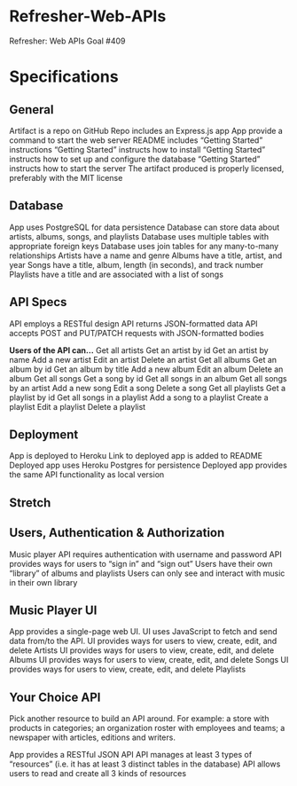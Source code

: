 # Refresher-Web-APIs
Refresher: Web APIs Goal #409

# Specifications

## General
 Artifact is a repo on GitHub
 Repo includes an Express.js app
 App provide a command to start the web server
 README includes “Getting Started” instructions
 “Getting Started” instructs how to install
 “Getting Started” instructs how to set up and configure the database
 “Getting Started” instructs how to start the server
 The artifact produced is properly licensed, preferably with the MIT license
 
 ## Database
 App uses PostgreSQL for data persistence
 Database can store data about artists, albums, songs, and playlists
 Database uses multiple tables with appropriate foreign keys
 Database uses join tables for any many-to-many relationships
 Artists have a name and genre
 Albums have a title, artist, and year
 Songs have a title, album, length (in seconds), and track number
 Playlists have a title and are associated with a list of songs
 
 ## API Specs
 API employs a RESTful design
 API returns JSON-formatted data
 API accepts POST and PUT/PATCH requests with JSON-formatted bodies
 
 __Users of the API can…__
 Get all artists
 Get an artist by id
 Get an artist by name
 Add a new artist
 Edit an artist
 Delete an artist
 Get all albums
 Get an album by id
 Get an album by title
 Add a new album
 Edit an album
 Delete an album
 Get all songs
 Get a song by id
 Get all songs in an album
 Get all songs by an artist
 Add a new song
 Edit a song
 Delete a song
 Get all playlists
 Get a playlist by id
 Get all songs in a playlist
 Add a song to a playlist
 Create a playlist
 Edit a playlist
 Delete a playlist

## Deployment
 App is deployed to Heroku
 Link to deployed app is added to README
 Deployed app uses Heroku Postgres for persistence
 Deployed app provides the same API functionality as local version
 
## Stretch
 
## Users, Authentication & Authorization
 Music player API requires authentication with username and password
 API provides ways for users to “sign in” and “sign out”
 Users have their own “library” of albums and playlists
 Users can only see and interact with music in their own library
 
 ## Music Player UI
 App provides a single-page web UI.
 UI uses JavaScript to fetch and send data from/to the API.
 UI provides ways for users to view, create, edit, and delete Artists
 UI provides ways for users to view, create, edit, and delete Albums
 UI provides ways for users to view, create, edit, and delete Songs
 UI provides ways for users to view, create, edit, and delete Playlists

## Your Choice API
Pick another resource to build an API around. For example: a store with products in categories; an organization roster with employees and teams; a newspaper with articles, editions and writers.

 App provides a RESTful JSON API
 API manages at least 3 types of “resources” (i.e. it has at least 3 distinct tables in the database)
 API allows users to read and create all 3 kinds of resources
 

